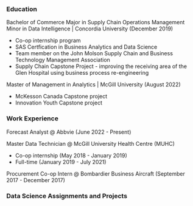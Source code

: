 ### Education
Bachelor of Commerce Major in Supply Chain Operations Management Minor in Data Intelligence | Concordia University (December 2019)
- Co-op internship program
- SAS Certfication in Business Analytics and Data Science
- Team member on the John Molson Supply Chain and Business Technology Management Association
- Supply Chain Capstone Project - improving the receiving area of the Glen Hospital using business process re-engineering

Master of Management in Analytics | McGill University (August 2022)
- McKesson Canada Capstone project
- Innovation Youth Capstone project

### Work Experience
Forecast Analyst @ Abbvie (June 2022 - Present)

Master Data Technician @ McGill University Health Centre (MUHC) 
- Co-op internship (May 2018 - January 2019)
- Full-time (January 2019 - July 2021)

Procurement Co-op Intern @ Bombardier Business Aircraft (September 2017 - December 2017)

### Data Science Assignments and Projects
